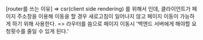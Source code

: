 [router를 쓰는 이유]
=> csr(client side rendering) 를 위해서 인데, 클라이언트가 페이지 주소창을 이용해 이동을 할 경우 새로고침이 일어나지 않고 페이지 이동이 가능하게 하기 위해 사용한다.
=> 라우터를 씀으로 페이지 이동시 '백엔드 서버에게 해야할 요청횟수를 줄일 수 있게 된다.'


